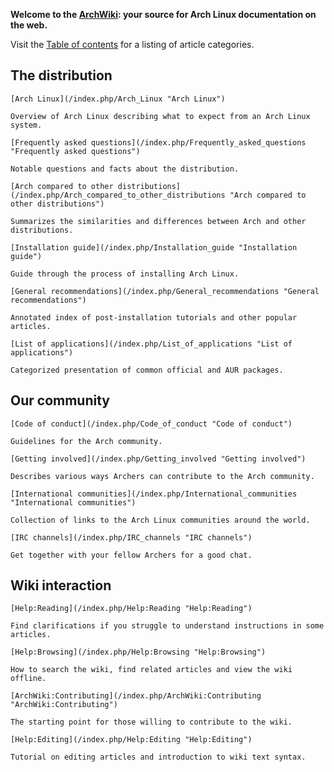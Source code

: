 **Welcome to the [ArchWiki](/index.php/ArchWiki "ArchWiki"): your source for Arch Linux documentation on the web.**

Visit the [Table of contents](/index.php/Table_of_contents "Table of contents") for a listing of article categories.

## The distribution

	[Arch Linux](/index.php/Arch_Linux "Arch Linux")

	Overview of Arch Linux describing what to expect from an Arch Linux system.

	[Frequently asked questions](/index.php/Frequently_asked_questions "Frequently asked questions")

	Notable questions and facts about the distribution.

	[Arch compared to other distributions](/index.php/Arch_compared_to_other_distributions "Arch compared to other distributions")

	Summarizes the similarities and differences between Arch and other distributions.

	[Installation guide](/index.php/Installation_guide "Installation guide")

	Guide through the process of installing Arch Linux.

	[General recommendations](/index.php/General_recommendations "General recommendations")

	Annotated index of post-installation tutorials and other popular articles.

	[List of applications](/index.php/List_of_applications "List of applications")

	Categorized presentation of common official and AUR packages.

## Our community

	[Code of conduct](/index.php/Code_of_conduct "Code of conduct")

	Guidelines for the Arch community.

	[Getting involved](/index.php/Getting_involved "Getting involved")

	Describes various ways Archers can contribute to the Arch community.

	[International communities](/index.php/International_communities "International communities")

	Collection of links to the Arch Linux communities around the world.

	[IRC channels](/index.php/IRC_channels "IRC channels")

	Get together with your fellow Archers for a good chat.

## Wiki interaction

	[Help:Reading](/index.php/Help:Reading "Help:Reading")

	Find clarifications if you struggle to understand instructions in some articles.

	[Help:Browsing](/index.php/Help:Browsing "Help:Browsing")

	How to search the wiki, find related articles and view the wiki offline.

	[ArchWiki:Contributing](/index.php/ArchWiki:Contributing "ArchWiki:Contributing")

	The starting point for those willing to contribute to the wiki.

	[Help:Editing](/index.php/Help:Editing "Help:Editing")

	Tutorial on editing articles and introduction to wiki text syntax.